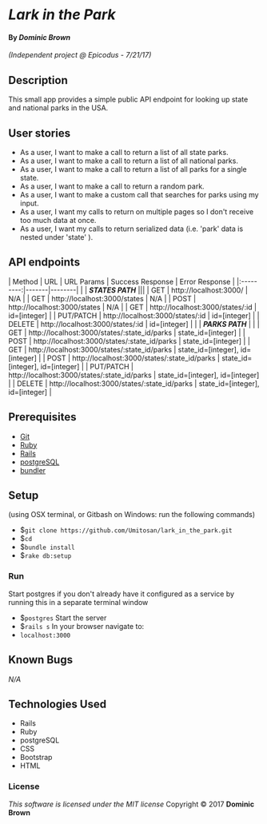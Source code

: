 # _Lark in the Park_

#### By _**Dominic Brown**_

_(Independent project @ Epicodus - 7/21/17)_

## Description

This small app provides a simple public API endpoint for looking up state and national parks in the USA.

## User stories

* As a user, I want to make a call to return a list of all state parks.
* As a user, I want to make a call to return a list of all national parks.
* As a user, I want to make a call to return a list of all parks for a single state.
* As a user, I want to make a call to return a random park.
* As a user, I want to make a custom call that searches for parks using my input.
* As a user, I want my calls to return on multiple pages so I don't receive too much data at once.
* As a user, I want my calls to return serialized data (i.e. 'park' data is nested under 'state' ).

## API endpoints

| Method | URL | URL Params | Success Response | Error Response |
|:---------:|-------|--------|
| | _**STATES PATH**_ |||
| GET | http://localhost:3000/ | N/A |
| GET | http://localhost:3000/states | N/A |
| POST | http://localhost:3000/states | N/A |
| GET | http://localhost:3000/states/:id | id=[integer] |
| PUT/PATCH | http://localhost:3000/states/:id | id=[integer] |
| DELETE | http://localhost:3000/states/:id | id=[integer] |
| | _**PARKS PATH**_ | |
| GET | http://localhost:3000/states/:state_id/parks | state_id=[integer] |
| POST | http://localhost:3000/states/:state_id/parks | state_id=[integer] |
| GET | http://localhost:3000/states/:state_id/parks | state_id=[integer], id=[integer] |
| POST | http://localhost:3000/states/:state_id/parks | state_id=[integer], id=[integer] |
| PUT/PATCH | http://localhost:3000/states/:state_id/parks | state_id=[integer], id=[integer] |
| DELETE | http://localhost:3000/states/:state_id/parks | state_id=[integer], id=[integer] |

## Prerequisites

* [Git](https://git-scm.com/)
* [Ruby](https://www.ruby-lang.org/en/)
* [Rails](http://rubyonrails.org/)
* [postgreSQL](https://www.postgresql.org/)
* [bundler](http://bundler.io/)

## Setup

(using OSX terminal, or Gitbash on Windows: run the following commands)
* $`git clone https://github.com/Umitosan/lark_in_the_park.git`
* $`cd `
* $`bundle install`
* $`rake db:setup`

### Run

Start postgres if you don't already have it configured as a service by running this in a separate terminal window
* $`postgres`
Start the server
* $`rails s`
In your browser navigate to:
* `localhost:3000`

## Known Bugs
_N/A_

## Technologies Used
 * Rails
 * Ruby
 * postgreSQL
 * CSS
 * Bootstrap
 * HTML

 ### License
 *This software is licensed under the MIT license*
 Copyright © 2017 **Dominic Brown**
